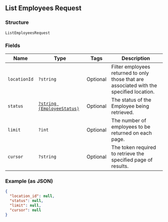 ## List Employees Request

### Structure

`ListEmployeesRequest`

### Fields

| Name | Type | Tags | Description |
|  --- | --- | --- | --- |
| `locationId` | `?string` | Optional | Filter employees returned to only those that are associated with the specified location. |
| `status` | [`?string (EmployeeStatus)`](/doc/models/employee-status.md) | Optional | The status of the Employee being retrieved. |
| `limit` | `?int` | Optional | The number of employees to be returned on each page. |
| `cursor` | `?string` | Optional | The token required to retrieve the specified page of results. |

### Example (as JSON)

```json
{
  "location_id": null,
  "status": null,
  "limit": null,
  "cursor": null
}
```

